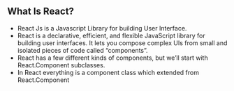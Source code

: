## What Is React?

- React Js is a Javascript Library for building User Interface.
- React is a declarative, efficient, and flexible JavaScript library for building user interfaces. It lets you compose complex UIs from small and isolated pieces of code called “components”.
- React has a few different kinds of components, but we’ll start with React.Component subclasses.
- In React everything is a component class which extended from React.Component
